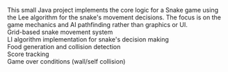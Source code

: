 This small Java project implements the core logic for a Snake game using the Lee algorithm for the snake's movement decisions. The focus is on the game mechanics and AI pathfinding rather than graphics or UI. <br />
Grid-based snake movement system<br />
LI algorithm implementation for snake's decision making<br />
Food generation and collision detection<br />
Score tracking<br />
Game over conditions (wall/self collision)<br />
